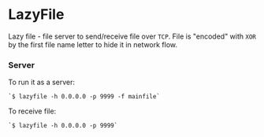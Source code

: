 # LazyFile

Lazy file - file server to send/receive file over `TCP`. File is "encoded" with `XOR` by the first file name letter to hide it in network flow.

### Server

To run it as a server:

    `$ lazyfile -h 0.0.0.0 -p 9999 -f mainfile`

To receive file:

    `$ lazyfile -h 0.0.0.0 -p 9999`
